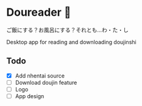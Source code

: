 # Doureader :underage:

ご飯にする？お風呂にする？それとも…わ・た・し

Desktop app for reading and downloading doujinshi

## Todo

- [x] Add nhentai source
- [ ] Download doujin feature
- [ ] Logo
- [ ] App design
